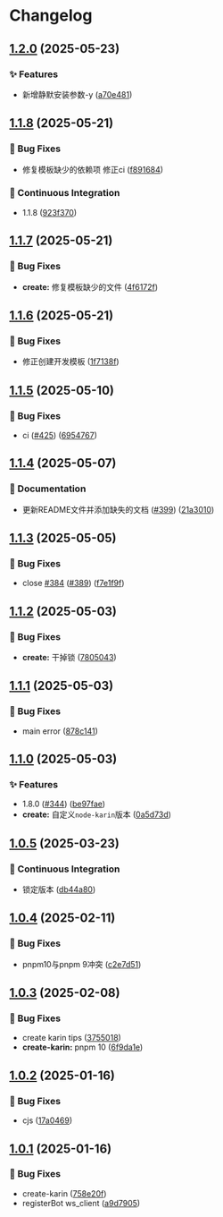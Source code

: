 # Changelog

## [1.2.0](https://github.com/KarinJS/Karin/compare/create-karin-v1.1.8...create-karin-v1.2.0) (2025-05-23)


### ✨ Features

* 新增静默安装参数-y ([a70e481](https://github.com/KarinJS/Karin/commit/a70e48190a1a697191674e33a4def59e125e1c66))

## [1.1.8](https://github.com/KarinJS/Karin/compare/create-karin-v1.1.7...create-karin-v1.1.8) (2025-05-21)


### 🐛 Bug Fixes

* 修复模板缺少的依赖项 修正ci ([f891684](https://github.com/KarinJS/Karin/commit/f891684c22e68e90a8370fdc13a3541671b9d88b))


### 🎡 Continuous Integration

* 1.1.8 ([923f370](https://github.com/KarinJS/Karin/commit/923f370350448070a7961bfbad2477577ca9d3cd))

## [1.1.7](https://github.com/KarinJS/Karin/compare/create-karin-v1.1.6...create-karin-v1.1.7) (2025-05-21)


### 🐛 Bug Fixes

* **create:** 修复模板缺少的文件 ([4f6172f](https://github.com/KarinJS/Karin/commit/4f6172f79a52eb2440adaf0c5a8d0e788a14fb03))

## [1.1.6](https://github.com/KarinJS/Karin/compare/create-karin-v1.1.5...create-karin-v1.1.6) (2025-05-21)


### 🐛 Bug Fixes

* 修正创建开发模板 ([1f7138f](https://github.com/KarinJS/Karin/commit/1f7138fc6b209e72944aff2d35304fb0501efd0a))

## [1.1.5](https://github.com/KarinJS/Karin/compare/create-karin-v1.1.4...create-karin-v1.1.5) (2025-05-10)


### 🐛 Bug Fixes

* ci ([#425](https://github.com/KarinJS/Karin/issues/425)) ([6954767](https://github.com/KarinJS/Karin/commit/69547673a85cce500e589c815ac362ada599bc41))

## [1.1.4](https://github.com/KarinJS/Karin/compare/create-karin-v1.1.3...create-karin-v1.1.4) (2025-05-07)


### 📝 Documentation

* 更新README文件并添加缺失的文档 ([#399](https://github.com/KarinJS/Karin/issues/399)) ([21a3010](https://github.com/KarinJS/Karin/commit/21a30101f1e41dfa35db1a70d18ac2f60df35611))

## [1.1.3](https://github.com/KarinJS/Karin/compare/create-karin-v1.1.2...create-karin-v1.1.3) (2025-05-05)


### 🐛 Bug Fixes

* close [#384](https://github.com/KarinJS/Karin/issues/384) ([#389](https://github.com/KarinJS/Karin/issues/389)) ([f7e1f9f](https://github.com/KarinJS/Karin/commit/f7e1f9f0249d386d4860cc840dd985474f6448be))

## [1.1.2](https://github.com/KarinJS/Karin/compare/create-karin-v1.1.1...create-karin-v1.1.2) (2025-05-03)


### 🐛 Bug Fixes

* **create:** 干掉锁 ([7805043](https://github.com/KarinJS/Karin/commit/78050437afdb4bfbca4a339ab0ac3c62abd73fa8))

## [1.1.1](https://github.com/KarinJS/Karin/compare/create-karin-v1.1.0...create-karin-v1.1.1) (2025-05-03)


### 🐛 Bug Fixes

* main error ([878c141](https://github.com/KarinJS/Karin/commit/878c141452fd550baedf2d2f2a6e129b777e9e7e))

## [1.1.0](https://github.com/KarinJS/Karin/compare/create-karin-v1.0.5...create-karin-v1.1.0) (2025-05-03)


### ✨ Features

* 1.8.0 ([#344](https://github.com/KarinJS/Karin/issues/344)) ([be97fae](https://github.com/KarinJS/Karin/commit/be97fae5815b808b3453853c9ed6929540f2b340))
* **create:** 自定义`node-karin`版本 ([0a5d73d](https://github.com/KarinJS/Karin/commit/0a5d73d348e1addf5add43b478d878b4fc658be9))

## [1.0.5](https://github.com/KarinJS/Karin/compare/create-karin-v1.0.4...create-karin-v1.0.5) (2025-03-23)


### 🎡 Continuous Integration

* 锁定版本 ([db44a80](https://github.com/KarinJS/Karin/commit/db44a80e4ebb4a63fb47c7c58113fbebff0aa07f))

## [1.0.4](https://github.com/KarinJS/Karin/compare/create-karin-v1.0.3...create-karin-v1.0.4) (2025-02-11)


### 🐛 Bug Fixes

* pnpm10与pnpm 9冲突 ([c2e7d51](https://github.com/KarinJS/Karin/commit/c2e7d5129e0ff122ddce474e359f402221028740))

## [1.0.3](https://github.com/KarinJS/Karin/compare/create-karin-v1.0.2...create-karin-v1.0.3) (2025-02-08)


### 🐛 Bug Fixes

* create karin tips ([3755018](https://github.com/KarinJS/Karin/commit/3755018ded673aea5c40ba95365ba13082a4f4f1))
* **create-karin:** pnpm 10 ([6f9da1e](https://github.com/KarinJS/Karin/commit/6f9da1e8efaf5a2b7895f886012e3bdb0eb0d058))

## [1.0.2](https://github.com/KarinJS/Karin/compare/create-karin-v1.0.1...create-karin-v1.0.2) (2025-01-16)


### 🐛 Bug Fixes

* cjs ([17a0469](https://github.com/KarinJS/Karin/commit/17a0469cf50bd75c18153287b74323b500e7c1b1))

## [1.0.1](https://github.com/KarinJS/Karin/compare/create-karin-v1.0.0...create-karin-v1.0.1) (2025-01-16)


### 🐛 Bug Fixes

* create-karin ([758e20f](https://github.com/KarinJS/Karin/commit/758e20f2d824d23a998fe85c02883e1db53148f9))
* registerBot ws_client ([a9d7905](https://github.com/KarinJS/Karin/commit/a9d7905b5c0c739eb1e8c64beafb658a3c12c64d))
